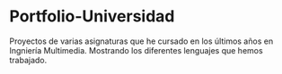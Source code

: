 # Portfolio-Universidad
Proyectos de varias asignaturas que he cursado en los últimos años en Ingniería Multimedia. Mostrando los diferentes lenguajes que hemos trabajado.
